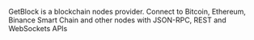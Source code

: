 GetBlock is a blockchain nodes provider. Connect to Bitcoin, Ethereum, Binance Smart Chain and other nodes with JSON-RPC, REST and WebSockets APIs